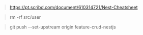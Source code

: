 

> https://pt.scribd.com/document/610314721/Nest-Cheatsheet

> rm -rf src/user

> git push --set-upstream origin feature-crud-nestjs